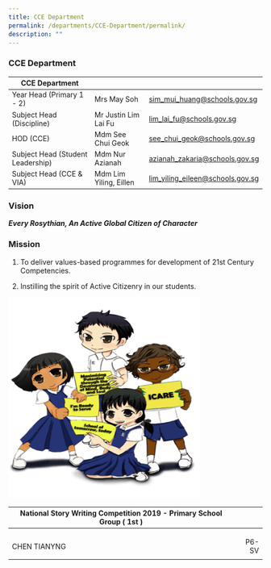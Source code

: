 ```yaml
---
title: CCE Department
permalink: /departments/CCE-Department/permalink/
description: ""
---
```

### CCE Department



| CCE Department |  |  |
| -------- | -------- | -------- |
|  Year Head (Primary 1 - 2)    | Mrs May Soh    | sim_mui_huang@schools.gov.sg |
|  Subject Head (Discipline)   | Mr Justin Lim Lai Fu    | lim_lai_fu@schools.gov.sg    |
|  HOD (CCE)  | Mdm See Chui Geok    | see_chui_geok@schools.gov.sg   |
|  Subject Head (Student Leadership)  | Mdm Nur Azianah  |  azianah_zakaria@schools.gov.sg   |
|  Subject Head (CCE & VIA)  |  Mdm Lim Yiling, Eillen    | lim_yiling_eileen@schools.gov.sg    |

### Vision 

***Every Rosythian, An Active Global Citizen of Character***

### Mission 

1) To deliver values-based programmes for development of 21st Century Competencies. 

2) Instilling the spirit of Active Citizenry in our students.

![](/images/CCE1.png)

| National Story Writing Competition 2019 - Primary School Group ( 1st ) |  |
|---|----:|
|<br>CHEN TIANYNG |<br>P6-SV | |
|  |
